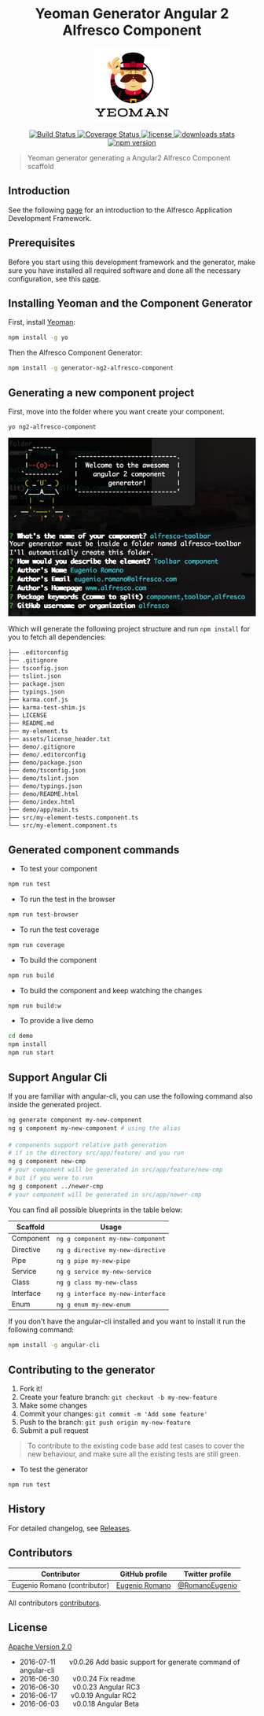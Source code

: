 <h1 align="center">Yeoman Generator Angular 2 Alfresco Component</h1>
<p align="center">
  <img title="yeoman generator" src='assets/yeoman.png' alt='yeoman logo'  />
</p>
<p align="center">
  <a title='Build Status' href="https://travis-ci.org/Alfresco/generator-ng2-alfresco-component">
    <img src='https://travis-ci.org/Alfresco/generator-ng2-alfresco-component.svg?branch=master' alt='Build Status'  />
  </a>
  <a href='https://codecov.io/gh/Alfresco/generator-ng2-alfresco-component'>
    <img src='https://img.shields.io/codecov/c/github/Alfresco/generator-ng2-alfresco-component/master.svg?maxAge=2592000' alt='Coverage Status' />
  </a>
  <a href='https://github.com/Alfresco/generator-ng2-alfresco-component/blob/master/LICENSE'>
    <img src='https://img.shields.io/badge/license-MIT-blue.svg' alt='license' />
  </a>
  <a alt='downloads stats' href='https://npmjs.org/package/generator-ng2-alfresco-component'>
    <img src='https://img.shields.io/npm/dt/generator-ng2-alfresco-component.svg' alt='downloads stats' />
  </a>
  <a href="https://nodei.co/npm/generator-ng2-alfresco-component/">
    <img src="http://img.shields.io/npm/v/generator-ng2-alfresco-component.svg" alt='npm version' >
  </a>
</p>

>Yeoman generator generating a Angular2 Alfresco Component scaffold

## Introduction

See the following [page](https://github.com/Alfresco/app-dev-framework/blob/master/INTRODUCTION.md) for an introduction to the Alfresco Application Development Framework.

## Prerequisites

Before you start using this development framework and the generator, make sure you have installed all required software and done all the
necessary configuration, see this [page](https://github.com/Alfresco/app-dev-framework/blob/master/PREREQUISITES.md).

## Installing Yeoman and the Component Generator

First, install [Yeoman](http://yeoman.io):

```sh
npm install -g yo
```

Then the Alfresco Component Generator:

```sh
npm install -g generator-ng2-alfresco-component
```

##  Generating a new component project

First, move into the folder where you want create your component.

```sh
yo ng2-alfresco-component
```

<img src="assets/generator.png" alt='alfresco generator' >

Which will generate the following project structure and run `npm install` for you to fetch all dependencies:


    ├── .editorconfig
    ├── .gitignore
    ├── tsconfig.json
    ├── tslint.json
    ├── package.json
    ├── typings.json
    ├── karma.conf.js
    ├── karma-test-shim.js
    ├── LICENSE
    ├── README.md
    ├── my-element.ts
    ├── assets/license_header.txt
    ├── demo/.gitignore
    ├── demo/.editorconfig
    ├── demo/package.json
    ├── demo/tsconfig.json
    ├── demo/tslint.json
    ├── demo/typings.json
    ├── demo/README.html
    ├── demo/index.html
    ├── demo/app/main.ts
    ├── src/my-element-tests.component.ts
    └── src/my-element.component.ts

## Generated component commands

* To test your component

```sh
npm run test
```

* To run the test in the browser

```sh
npm run test-browser
```

* To run the test coverage

```sh
npm run coverage
```

* To build the component

```sh
npm run build
```

* To build the component and keep watching the changes

```sh
npm run build:w
```

* To provide a live demo

```sh
cd demo
npm install
npm run start
```

## Support Angular Cli

If you are familiar with angular-cli, you can use the following command also inside the generated project.

```bash
ng generate component my-new-component
ng g component my-new-component # using the alias

# components support relative path generation
# if in the directory src/app/feature/ and you run
ng g component new-cmp
# your component will be generated in src/app/feature/new-cmp
# but if you were to run
ng g component ../newer-cmp
# your component will be generated in src/app/newer-cmp
```
You can find all possible blueprints in the table below:

Scaffold  | Usage
---       | ---
Component | `ng g component my-new-component`
Directive | `ng g directive my-new-directive`
Pipe      | `ng g pipe my-new-pipe`
Service   | `ng g service my-new-service`
Class     | `ng g class my-new-class`
Interface | `ng g interface my-new-interface`
Enum      | `ng g enum my-new-enum`

If you don't have the angular-cli installed and you want to install it run the following command:

```bash
npm install -g angular-cli
```

## Contributing to the generator

1. Fork it!
2. Create your feature branch: `git checkout -b my-new-feature`
3. Make some changes
4. Commit your changes: `git commit -m 'Add some feature'`
5. Push to the branch: `git push origin my-new-feature`
6. Submit a pull request

>To contribute to the existing code base add test cases to cover the new behaviour, and make sure all the existing tests are still green.

* To test the generator

```sh
npm run test
```

## History

For detailed changelog, see [Releases](https://github.com/Alfresco/generator-ng2-alfresco-component/releases).

## Contributors

Contributor | GitHub profile | Twitter profile |
--- | --- | ---
Eugenio Romano (contributor)| [Eugenio Romano](https://github.com/eromano) | [@RomanoEugenio](https://twitter.com/RomanoEugenio)

All contributors [contributors](https://github.com/alfresco/generator-ng2-alfresco-component/graphs/contributors).

## License
[Apache Version 2.0](https://github.com/alfresco/generator-ng2-alfresco-component/blob/master/LICENSE)

 * 2016-07-11  v0.0.26 Add basic support for generate command of angular-cli
 * 2016-06-30  v0.0.24 Fix readme
 * 2016-06-30  v0.0.23 Angular RC3
 * 2016-06-17  v0.0.19 Angular RC2
 * 2016-06-03  v0.0.18 Angular Beta  
